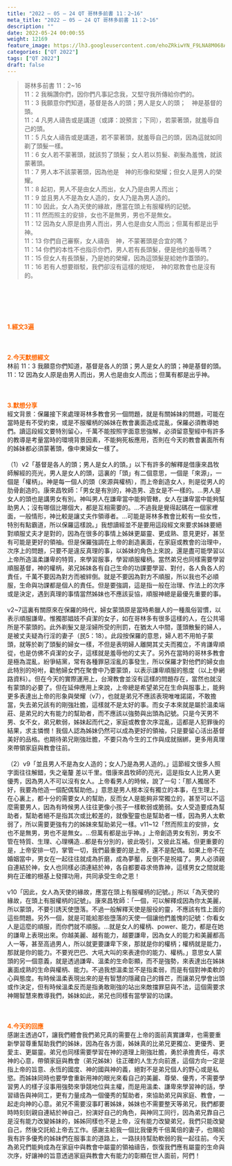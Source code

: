 ```yaml
---
title: "2022 – 05 – 24 QT 哥林多前書 11：2~16"
meta_title: "2022 – 05 – 24 QT 哥林多前書 11：2~16"
description: ""
date: 2022-05-24 00:00:55
weight: 12169
feature_image: https://lh3.googleusercontent.com/ehoZRkiwYN_F9LNA8M068AYxt73EavCZno-PD1cJRuf5BbSkQVUWr3gNEbt5kSs28Pb_Elg17kSrtf9ybWvojWoMV6I4tPM3vGRGDq6GkKkPdL2Gut4QAIw4-uykKUAtNiKgQKntvsU=w800
categories: ["QT 2022"]
tags: ["QT 2022"]
draft: false
---
```


<blockquote>哥林多前書 11：2~16<br />
11：2 我稱讚你們，因你們凡事記念我，又堅守我所傳給你們的。<br />
11：3 我願意你們知道，基督是各人的頭；男人是女人的頭；　神是基督的頭。<br />
11：4 凡男人禱告或是講道（或譯：說預言；下同），若蒙著頭，就羞辱自己的頭。<br />
11：5 凡女人禱告或是講道，若不蒙著頭，就羞辱自己的頭，因為這就如同剃了頭髮一樣。<br />
11：6 女人若不蒙著頭，就該剪了頭髮；女人若以剪髮、剃髮為羞愧，就該蒙著頭。<br />
11：7 男人本不該蒙著頭，因為他是　神的形像和榮耀；但女人是男人的榮耀。<br />
11：8 起初，男人不是由女人而出，女人乃是由男人而出；<br />
11：9 並且男人不是為女人造的，女人乃是為男人造的。<br />
11：10 因此，女人為天使的緣故，應當在頭上有服權柄的記號。<br />
11：11 然而照主的安排，女也不是無男，男也不是無女。<br />
11：12 因為女人原是由男人而出，男人也是由女人而出；但萬有都是出乎　神。<br />
11：13 你們自己審察，女人禱告　神，不蒙著頭是合宜的嗎？<br />
11：14 你們的本性不也指示你們，男人若有長頭髮，便是他的羞辱嗎？<br />
11：15 但女人有長頭髮，乃是她的榮耀，因為這頭髮是給她作蓋頭的。<br />
11：16 若有人想要辯駁，我們卻沒有這樣的規矩，　神的眾教會也是沒有的。</blockquote><br />
&nbsp;<br />
<br />
&nbsp;<br />
<br />
<span style="color: #ff6600;"><strong>1.經文3遍</strong></span><br />
<br />
&nbsp;<br />
<br />
<span style="color: #ff6600;"><strong>2.今天默想經文</strong></span><br />
林前 11：3 我願意你們知道，基督是各人的頭；男人是女人的頭；神是基督的頭。<br />
11：12 因為女人原是由男人而出，男人也是由女人而出；但萬有都是出乎神。<br />
<br />
&nbsp;<br />
<br />
<strong><span style="color: #ff6600;">3.默想分享<br />
</span></strong>經文背景：保羅接下來處理哥林多教會另一個問題，就是有關姊妹的問題，可能在當時是有不受約束，或是不服權柄的姊妹在教會裏面造成混亂，保羅必須教導她們。讀這段經文要特別留心，千萬不能按照字面意思強解，必須留意聖經中有許多的教導是考量當時的環境背景因素，不能夠死板應用，否則在今天的教會裏面所有的姊妹都必須蒙著頭，像中東婦女一樣了。<br />
<br />
（1）v2「基督是各人的頭；男人是女人的頭。」以下有許多的解釋是借康來昌牧師解經的亮光，男人是女人的頭，這裏的「頭」有二個意思，一個是「來源」，一個是「權柄」。神是每一個人的頭（來源與權柄），而上帝創造女人，則是從男人的肋骨創造的。康來昌牧師：「男女是有別的，神造男、造女是不一樣的。…男人是女人的頭也是講男女有別。神叫男人在謙卑當中能夠管轄，女人在謙卑當中能夠幫助男人；沒有哪個比哪個大，都是互相需要的。…不過我是覺得起碼在一個家裡面，一般情形，神比較是讓丈夫作領導者。…可能是哥林多教會比較有一些女性，特別有點霸道，所以保羅這樣說。」我想讀經並不是要用這段經文來要求姊妹要絕對順服丈夫才是對的，因為在很多的事情上姊妹更屬靈、更成熟、意見更好，甚至有可能是更好的領袖。但是保羅強調在上帝的創造裏面，在家庭或教會的治理中，次序上的問題，只要不是違反真理的事，以姊妹的角色上來說，還是盡可能學習以上帝所造溫柔謙卑的特質，來學習服事，學習順服權柄。當然弟兄也同樣需要學習順服基督，神的權柄，弟兄姊妹各有自己生命的功課要學習、對付，各人負各人的責任，千萬不要因為對方而被絆倒。就是不要因為對方不順服，所以我也不必順服，生命與功課都是個人的責任。但是要強調，這是指一般在治理、作法上的次序或是決定，遇到真理的事情當然姊妹也不應該妥協，順服神總是最優先重要的事。<br />
<br />
v2~7這裏有關原來在保羅的時代，婦女蒙頭原是當時希臘人的一種風俗習慣，以表示順服謙卑。惟獨那娼妓不貞潔的女子，如在哥林多有很多這樣的人，在公共場所是不蒙頭的。此外剃髮又是淫婦所受的刑罰，在猶太人中間，蓬頭散髮的婦人，是被丈夫疑為行淫的妻子（民5：18）。此段按保羅的意思，婦人若不用帕子蒙頭，就等於剃了頭髮的婦女一樣，不但是表明婦人離開其丈夫而獨立，不肯謙卑順從，也是仿佛不貞潔的女子，這樣就是羞辱他的丈夫了。另外在當時的哥林多教會是極為混亂，紛爭結黨，常有各種罪惡淫亂的事發生，所以保羅才對他們的婦女由此特別的吩咐，勸勉婦女們在聚會中乃要蒙頭，以表示謙卑順服的態度（以上參網路資料）。但在今天的實際運用上，台灣教會並沒有這樣的問題存在，當然也就沒有蒙頭的必要了。但在延伸應用上來說，上帝總是希望弟兄在生命與服事上，能夠更多表達出上帝的形象與榮耀（v7），也就是弟兄不應該表現唯唯諾諾，不敢擔當，失去弟兄該有的剛強壯膽，這樣就不是太好的事。而女子本來就是屬於溫柔端莊、是弟兄的大有能力的幫助者，而不應該以強勢與出頭為記號。只是今天男不男、女不女，弟兄軟弱，姊妹起而代之，家庭或教會次序混亂，這都是人犯罪後的結果，求主憐憫！我個人認為姊妹仍然可以成為更好的領袖，只是要留心活出基督美好的品格。也期待弟兄剛強壯膽，不要只為今生的工作與成就捆綁，更多用真理來帶領家庭與教會往前。<br />
<br />
（2）v9「並且男人不是為女人造的；女人乃是為男人造的。」這節經文很多人照字面往往解錯，失之毫釐 差以千里。借康來昌牧師的亮光，這是指女人比男人更優秀，因為男人不可以沒有女人。上帝看男人的時候，說了一句：「那人獨居不好，我要為他造一個配偶幫助他。」意思是男人根本沒有獨立的本事，在生理上，在心裏上，都十分的需要女人的幫助，反而女人是能夠非常獨立的，甚至可以不這麼需要男人，因為有時候男人往往更像小孩子一樣軟弱或脆弱。女人受造要成為幫助者，幫助者絕不是指其次或比較差的，就像聖靈也是幫助者一樣，因為男人太軟弱了，所以需要更強有力的姊妹來幫助弟兄一樣。v11~12「然而照主的安排，女也不是無男，男也不是無女。…但萬有都是出乎神。」上帝創造男女有別，男女不管在特質、生理、心理構造…都是有分別的，彼此吸引，又彼此互補。但更重要的是，上帝安排一切，掌管一切，我們最重要的是上帝，還不是配偶。如果上帝不在婚姻當中，男女在一起往往就成為折磨，成為夢靨，反倒不是祝福了。男人必須親自連結於神，女人也同樣必須連結於神，各自都要尋求倚靠神，這樣男女之間就能夠在正確的根基上發揮功用，共同承受生命之恩！<br />
<br />
v10「因此，女人為天使的緣故，應當在頭上有服權柄的記號。」所以「為天使的緣故，在頭上有服權柄的記號」。康來昌牧師：「一個，可以解釋成因為你太美麗，所以蒙頭，不要引誘天使墮落。不過一般解釋天使是服役的靈，不應該有性上面的這些問題。另外一個，就是可能給那些墮落的天使一個讓他們羞愧的記號：你看女人是這麼的順服，而你們就不順服。…就是女人的權柄、power、能力，都是在她的謙卑上表現出來。你越美麗、越有能力，越要謙卑，因為女人的能力和美麗都高人一等，甚至高過男人，所以就更要謙卑下來，那就是你的權柄；權柄就是能力，那就是你的能力。不要兇巴巴、大吼大叫的來表達你的能力、權柄。」意思女人蒙頭的另一個意義，就是透過謙卑、溫柔的生命彰顯，而不是強勢，來表達出在姊妹裏面成熟的生命與權柄、能力。不過我想溫柔並不是指柔弱，而是有個對神柔軟的心與態度。有時候溫柔表現出來的是有智慧的隱藏自己的鋒芒，而讓弟兄學會出頭或作決定，但有時候溫柔反而是指勇敢剛強的站出來敵擋罪惡與不法，這個需要求神賜智慧來教導我們，姊妹如此，弟兄也同樣有當學習的功課。<br />
<br />
&nbsp;<br />
<br />
<strong><span style="color: #ff6600;">4.今天的回應</span></strong><br />
感謝主透過QT，讓我們體會我們弟兄真的需要在上帝的面前真實謙卑，也需要重新學習尊重幫助我們的姊妹，因為在各方面，姊妹真的比弟兄更獨立、更優秀、更愛主、更屬靈。弟兄也同樣需要學習在神的道理上剛強壯膽，勇於承擔責任，尋求神的心意，帶領家庭與教會（弟兄姊妹）往正確的人生方向前進，這個方向一定是指上帝的旨意、永恆的國度、神的國與神的義，絕對不是弟兄個人的野心或是私慾。而姊妹同時也要學會重新用神的眼光來看自己的美麗、尊榮、優秀，不需要學習男人的樣子沒事用強勢來爭競地位與主權，而是用溫柔、謙卑來學習神的話，學習禱告與神同工，更有力量成為一個優秀的幫助者，來協助弟兄與家庭、教會，一起走向神的心意。弟兄不需要沒事盯著姊妹，姊妹也不需要整天等弟兄，我們都要時時刻刻親自連結於神自己，扮演好自己的角色，與神同工同行，因為弟兄靠自己是沒有能力改變姊妹的，姊姊同樣也不是上帝，沒有能力改變弟兄，我們只能改變自己，然後交託給上帝去工作。感謝主給我一個比我優秀千倍萬倍的妻子，也賜給我有許多優秀的姊妹們在服事主的道路上，一路扶持幫助軟弱的我一起往前。今天為弟兄們能夠成為在家庭中與教會中屬靈的領袖禱告，恢復我們應有屬靈的生命與次序，好讓神的旨意透過家庭與教會大有能力的彰顯在世人面前，阿們！<br />
<br />
&nbsp;<br />
<br />
<strong><span style="color: #ff6600;"> </span></strong><br />
<br />
&nbsp;
        